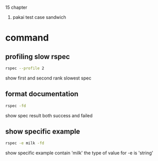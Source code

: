 15 chapter
1. pakai test case sandwich

# command
## profiling slow rspec
```bash
rspec --profile 2
```
show first and second rank slowest spec

## format documentation
```bash
rspec -fd
```
show spec result both success and failed 


## show specific example
```bash
rspec -e milk -fd
```
show specific example contain 'milk'
the type of value for -e is 'string'